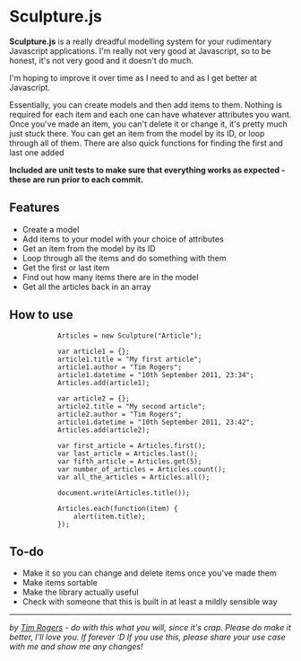 # Sculpture.js

__Sculpture.js__ is a really dreadful modelling system for your rudimentary Javascript applications. I'm really not very good at Javascript, so to be honest, it's not very good and it doesn't do much.

I'm hoping to improve it over time as I need to and as I get better at Javascript. 

Essentially, you can create models and then add items to them. Nothing is required for each item and each one can have whatever attributes you want. Once you've made an item, you can't delete it or change it, it's pretty much just stuck there. You can get an item from the model by its ID, or loop through all of them. There are also quick functions for finding the first and last one added

__Included are unit tests to make sure that everything works as expected - these are run prior to each commit.__

## Features

* Create a model
* Add items to your model with your choice of attributes
* Get an item from the model by its ID
* Loop through all the items and do something with them
* Get the first or last item
* Find out how many items there are in the model
* Get all the articles back in an array

## How to use

				Articles = new Sculpture("Article");
				
				var article1 = {};
				article1.title = "My first article";
				article1.author = "Tim Rogers";
				article1.datetime = "10th September 2011, 23:34";
				Articles.add(article1);
				
				var article2 = {};
				article2.title = "My second article";
				article2.author = "Tim Rogers";
				article1.datetime = "10th September 2011, 23:42";
				Articles.add(article2);
				
				var first_article = Articles.first();
				var last_article = Articles.last();
				var fifth_article = Articles.get(5);
				var number_of_articles = Articles.count();
				var all_the_articles = Articles.all();
				
				document.write(Articles.title());
				
				Articles.each(function(item) {
					alert(item.title);
				});
				
## To-do

* Make it so you can change and delete items once you've made them
* Make items sortable
* Make the library actually useful
* Check with someone that this is built in at least a mildly sensible way

***

*by [Tim Rogers](http://tim-rogers.co.uk) - do with this what you will, since it's crap. Please do make it better, I'll love you. If forever :D If you use this, please share your use case with me and show me any changes!*
				
